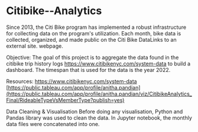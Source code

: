 
  
  
  # Citibike--Analytics

  Since 2013, the Citi Bike program has implemented a robust infrastructure for collecting data on the program's utilization. Each month, bike data is collected, organized, and made public on the Citi Bike DataLinks to an external site. webpage.

  Objective:
  The goal of this project is to aggregate the data found in the citibike trip history logs https://www.citibikenyc.com/system-data to build a dashboard. The timespan that is used for the data is the year 2022.

  Resources:
  https://www.citibikenyc.com/system-data
  [https://public.tableau.com/app/profile/anitha.pandian](https://public.tableau.com/app/profile/anitha.pandian/viz/CitibikeAnalytics_Final/RideableTypeVsMemberType?publish=yes)

  Data Cleaning & Visualisation
  Before doing any visualisation, Python and Pandas library was used to clean the data. In Jupyter notebook, the  monthly data files were concatenated into one.
